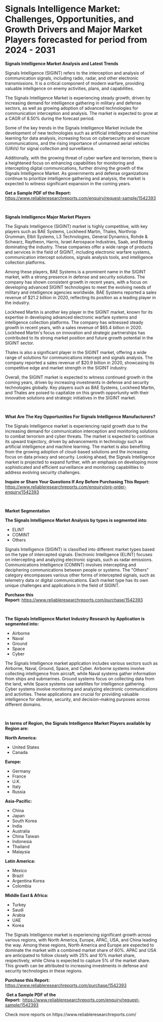 <p><h1>Signals Intelligence Market: Challenges, Opportunities, and Growth Drivers and Major Market Players forecasted for period from 2024 - 2031</h1></p><p><strong>Signals Intelligence Market Analysis and Latest Trends</strong></p>
<p><p>Signals Intelligence (SIGINT) refers to the interception and analysis of communication signals, including radio, radar, and other electronic transmissions. It is a critical component of modern warfare, providing valuable intelligence on enemy activities, plans, and capabilities.</p><p>The Signals Intelligence Market is experiencing steady growth, driven by increasing demand for intelligence gathering in military and defense sectors, as well as growing adoption of advanced technologies for communication interception and analysis. The market is expected to grow at a CAGR of 8.50% during the forecast period.</p><p>Some of the key trends in the Signals Intelligence Market include the development of new technologies such as artificial intelligence and machine learning for data analysis, increasing focus on cybersecurity and secure communications, and the rising importance of unmanned aerial vehicles (UAVs) for signal collection and surveillance.</p><p>Additionally, with the growing threat of cyber warfare and terrorism, there is a heightened focus on enhancing capabilities for monitoring and intercepting digital communications, further driving the growth of the Signals Intelligence Market. As governments and defense organizations continue to prioritize intelligence gathering and analysis, the market is expected to witness significant expansion in the coming years.</p></p>
<p><strong>Get a Sample PDF of the Report:&nbsp;</strong> <a href="https://www.reliableresearchreports.com/enquiry/request-sample/1542393">https://www.reliableresearchreports.com/enquiry/request-sample/1542393</a></p>
<p>&nbsp;</p>
<p><strong>Signals Intelligence Major Market Players</strong></p>
<p><p>The Signals Intelligence (SIGINT) market is highly competitive, with key players such as BAE Systems, Lockheed Martin, Thales, Northrop Grumman, Elbit Systems, L3 Technologies, General Dynamics, Rohde & Schwarz, Raytheon, Harris, Israel Aerospace Industries, Saab, and Boeing dominating the industry. These companies offer a wide range of products and services in the field of SIGINT, including electronic warfare systems, communication intercept solutions, signals analysis tools, and intelligence collection platforms.</p><p>Among these players, BAE Systems is a prominent name in the SIGINT market, with a strong presence in defense and security solutions. The company has shown consistent growth in recent years, with a focus on developing advanced SIGINT technologies to meet the evolving needs of military and intelligence agencies worldwide. BAE Systems reported a sales revenue of $21.2 billion in 2020, reflecting its position as a leading player in the industry.</p><p>Lockheed Martin is another key player in the SIGINT market, known for its expertise in developing advanced electronic warfare systems and intelligence collection platforms. The company has witnessed steady growth in recent years, with a sales revenue of $65.4 billion in 2020. Lockheed Martin's focus on innovation and strategic partnerships has contributed to its strong market position and future growth potential in the SIGINT sector.</p><p>Thales is also a significant player in the SIGINT market, offering a wide range of solutions for communications intercept and signals analysis. The company reported a sales revenue of $20.9 billion in 2020, showcasing its competitive edge and market strength in the SIGINT industry.</p><p>Overall, the SIGINT market is expected to witness continued growth in the coming years, driven by increasing investments in defense and security technologies globally. Key players such as BAE Systems, Lockheed Martin, and Thales are poised to capitalize on this growth opportunity with their innovative solutions and strategic initiatives in the SIGINT market.</p></p>
<p>&nbsp;</p>
<p><strong>What Are The Key Opportunities For Signals Intelligence Manufacturers?</strong></p>
<p><p>The Signals Intelligence market is experiencing rapid growth due to the increasing demand for communication interception and monitoring solutions to combat terrorism and cyber threats. The market is expected to continue its upward trajectory, driven by advancements in technology such as artificial intelligence and machine learning. The market is also benefiting from the growing adoption of cloud-based solutions and the increasing focus on data privacy and security. Looking ahead, the Signals Intelligence market is projected to expand further, with an emphasis on developing more sophisticated and efficient surveillance and monitoring capabilities to address evolving security challenges.</p></p>
<p><strong>Inquire or Share Your Questions If Any Before Purchasing This Report:</strong> <a href="https://www.reliableresearchreports.com/enquiry/pre-order-enquiry/1542393">https://www.reliableresearchreports.com/enquiry/pre-order-enquiry/1542393</a></p>
<p>&nbsp;</p>
<p><strong>Market Segmentation</strong></p>
<p><strong>The Signals Intelligence Market Analysis by types is segmented into:</strong></p>
<p><ul><li>ELINT</li><li>COMINT</li><li>Others</li></ul></p>
<p><p>Signals Intelligence (SIGINT) is classified into different market types based on the type of intercepted signals. Electronic Intelligence (ELINT) focuses on intercepting and analyzing electronic signals, such as radar emissions. Communications Intelligence (COMINT) involves intercepting and deciphering communications between people or systems. The "Others" category encompasses various other forms of intercepted signals, such as telemetry data or digital communications. Each market type has its own unique challenges and applications in the field of SIGINT.</p></p>
<p><strong>Purchase this Report:&nbsp;</strong><a href="https://www.reliableresearchreports.com/purchase/1542393">https://www.reliableresearchreports.com/purchase/1542393</a></p>
<p>&nbsp;</p>
<p><strong>The Signals Intelligence Market Industry Research by Application is segmented into:</strong></p>
<p><ul><li>Airborne</li><li>Naval</li><li>Ground</li><li>Space</li><li>Cyber</li></ul></p>
<p><p>The Signals Intelligence market application includes various sectors such as Airborne, Naval, Ground, Space, and Cyber. Airborne systems involve collecting intelligence from aircraft, while Naval systems gather information from ships and submarines. Ground systems focus on collecting data from the land, while Space systems use satellites for intelligence gathering. Cyber systems involve monitoring and analyzing electronic communications and activities. These applications are crucial for providing valuable intelligence for defense, security, and decision-making purposes across different domains.</p></p>
<p>&nbsp;</p>
<p><strong>In terms of Region, the Signals Intelligence Market Players available by Region are:</strong></p>
<p>
    <p> <strong> North America: </strong>
        <ul>
            <li>United States</li>
            <li>Canada</li>
        </ul>
        </p> 
    <p> <strong> Europe: </strong>
        <ul>
            <li>Germany</li>
            <li>France</li>
            <li>U.K.</li>
            <li>Italy</li>
            <li>Russia</li>
        </ul>
        </p> 
    <p> <strong> Asia-Pacific: </strong>
        <ul>
            <li>China</li>
            <li>Japan</li>
            <li>South Korea</li>
            <li>India</li>
            <li>Australia</li>
            <li>China Taiwan</li>
            <li>Indonesia</li>
            <li>Thailand</li>
            <li>Malaysia</li>
        </ul>
        </p> 
    <p> <strong> Latin America: </strong>
        <ul>
            <li>Mexico</li>
            <li>Brazil</li>
            <li>Argentina Korea</li>
            <li>Colombia</li>
        </ul>
        </p> 
    <p> <strong> Middle East & Africa: </strong>
        <ul>
            <li>Turkey</li>
            <li>Saudi</li>
            <li>Arabia</li>
            <li>UAE</li>
            <li>Korea</li>
        </ul>
    </p>
    </p>
<p><p>The Signals Intelligence market is experiencing significant growth across various regions, with North America, Europe, APAC, USA, and China leading the way. Among these regions, North America and Europe are expected to dominate the market with a combined market share of 60%. APAC and USA are anticipated to follow closely with 25% and 10% market share, respectively, while China is expected to capture 5% of the market share. This growth can be attributed to increasing investments in defense and security technologies in these regions.</p></p>
<p><strong>Purchase this Report: </strong><a href="https://www.reliableresearchreports.com/purchase/1542393">https://www.reliableresearchreports.com/purchase/1542393</a></p>
<p>&nbsp;<strong>Get a Sample PDF of the Report:&nbsp;&nbsp;</strong><a href="https://www.reliableresearchreports.com/enquiry/request-sample/1542393">https://www.reliableresearchreports.com/enquiry/request-sample/1542393</a></p>
<p><strong></strong></p>
<p>Check more reports on https://www.reliableresearchreports.com/</p>